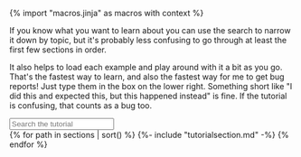 {% import "macros.jinja" as macros with context %}

If you know what you want to learn about you can use the search to narrow it down by topic,
but it's probably less confusing to go through at least the first few sections in order.

It also helps to load each example and play around with it a bit as you go.
That's the fastest way to learn, and also the fastest way for me to get bug
reports! Just type them in the box on the lower right. Something short like "I
did this and expected this, but this happened instead" is fine. If the tutorial
is confusing, that counts as a bug too.

<input id="tutorialsearch" placeholder="Search the tutorial" id="box" type="text"/>

<div id="tutorial">
{% for path in sections | sort() %}
	  {%- include "tutorialsection.md" -%}
{% endfor %}
</div>

